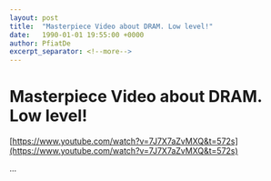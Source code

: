 ```yaml
---
layout: post
title:  "Masterpiece Video about DRAM. Low level!"
date:   1990-01-01 19:55:00 +0000
author: PfiatDe
excerpt_separator: <!--more-->
---
```


# Masterpiece Video about DRAM. Low level!

[https://www.youtube.com/watch?v=7J7X7aZvMXQ&t=572s](https://www.youtube.com/watch?v=7J7X7aZvMXQ&t=572s)

...
<!--more-->
